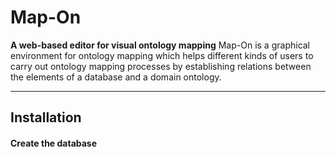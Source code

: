 Map-On
======
**A web-based editor for visual ontology mapping**
Map-On is a graphical environment for ontology mapping which helps different kinds of users to carry out ontology mapping processes by establishing relations between the elements of a database and a domain ontology.

----------

Installation
-------------

#### <i class="icon-hdd"></i> Create the database
